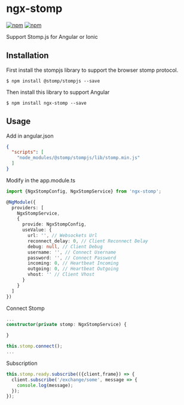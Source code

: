# ngx-stomp

[![npm](https://img.shields.io/npm/v/ngx-stomp.svg)](https://www.npmjs.com/package/ngx-stomp) 
[![npm](https://img.shields.io/npm/dm/ngx-stomp.svg)](https://www.npmjs.com/package/ngx-stomp)

Support Stomp.js for Angular or Ionic

## Installation

First install the stompjs library to support the browser stomp protocol.

``` shell
$ npm install @stomp/stompjs --save
```

Then install this library to support Angular

``` shell
$ npm install ngx-stomp --save 
```

## Usage

Add in angular.json

``` json
{
  "scripts": [
    "node_modules/@stomp/stompjs/lib/stomp.min.js"
  ]
}
```

Modify in the app.module.ts

``` typescript
import {NgxStompConfig, NgxStompService} from 'ngx-stomp';

@NgModule({
  providers: [
    NgxStompService,
    {
      provide: NgxStompConfig,
      useValue: {
        url: '', // Websockets Url
        reconnect_delay: 0, // Client Reconnect Delay
        debug: null, // Client Debug
        username: '', // Connect Username
        password: '', // Connect Password
        incoming: 0, // Heartbeat Incoming
        outgoing: 0, // Heartbeat Outgoing
        vhost: '' // Client Vhost
      }
    }
  ]
})
```

Connect Stomp

``` typescript
...
constructor(private stomp: NgxStompService) {

}

this.stomp.connect();
...
```

Subscription

``` typescript
this.stomp.ready.subscribe(({client,frame}) => {
  client.subscribe('/exchange/some', message => {
    console.log(message);
  });
});
```



